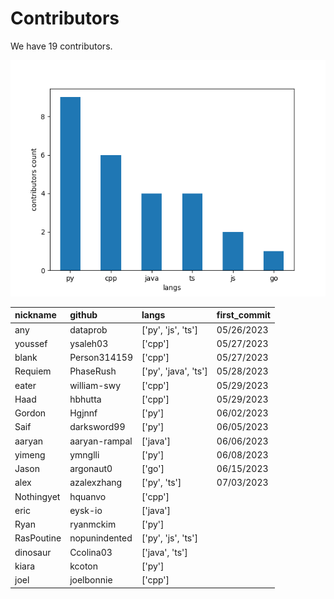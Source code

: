 # Contributors
We have 19 contributors.

![](figs/langs.png)

| nickname   | github        | langs                | first_commit |
| :--------- | :------------ | :------------------- | :----------- |
| any        | dataprob      | ['py', 'js', 'ts']   | 05/26/2023   |
| youssef    | ysaleh03      | ['cpp']              | 05/27/2023   |
| blank      | Person314159  | ['cpp']              | 05/27/2023   |
| Requiem    | PhaseRush     | ['py', 'java', 'ts'] | 05/28/2023   |
| eater      | william-swy   | ['cpp']              | 05/29/2023   |
| Haad       | hbhutta       | ['cpp']              | 05/29/2023   |
| Gordon     | Hgjnnf        | ['py']               | 06/02/2023   |
| Saif       | darksword99   | ['py']               | 06/05/2023   |
| aaryan     | aaryan-rampal | ['java']             | 06/06/2023   |
| yimeng     | ymnglli       | ['py']               | 06/08/2023   |
| Jason      | argonaut0     | ['go']               | 06/15/2023   |
| alex       | azalexzhang   | ['py', 'ts']         | 07/03/2023   |
| Nothingyet | hquanvo       | ['cpp']              |              |
| eric       | eysk-io       | ['java']             |              |
| Ryan       | ryanmckim     | ['py']               |              |
| RasPoutine | nopunindented | ['py', 'js', 'ts']   |              |
| dinosaur   | Ccolina03     | ['java', 'ts']       |              |
| kiara      | kcoton        | ['py']               |              |
| joel       | joelbonnie    | ['cpp']              |              |
